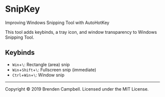 # SnipKey
Improving Windows Snipping Tool with AutoHotKey

This tool adds keybinds, a tray icon, and window transparency to Windows Snipping Tool.

## Keybinds
 * `Win`+`\`: Rectangle (area) snip
 * `Win`+`Shift`+`\`: Fullscreen snip (immediate)
 * `Ctrl`+`Win`+`\`: Window snip

-----

Copyright &COPY; 2019 Brenden Campbell.
Licensed under the MIT License.
